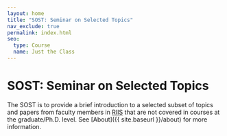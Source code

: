 ```yaml
---
layout: home
title: "SOST: Seminar on Selected Topics"
nav_exclude: true
permalink: index.html
seo:
  type: Course
  name: Just the Class
---
```


# SOST: Seminar on Selected Topics

The SOST is to provide a brief introduction to a selected subset of topics and papers from faculty members in [RIIS](https://riis.sufe.edu.cn/) that are not covered in courses at the graduate/Ph.D. level. See [About]({{ site.baseurl }}/about) for more information.